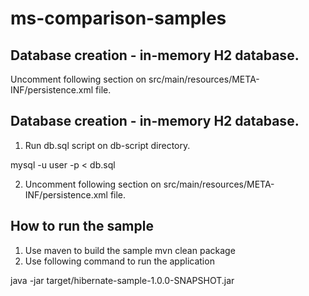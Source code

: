 # ms-comparison-samples

Database creation - in-memory H2 database. 
------------------------------------------
 Uncomment following section on src/main/resources/META-INF/persistence.xml file. 

 <properties>
            <property name="javax.persistence.jdbc.driver" value="org.h2.Driver" />
            <property name="javax.persistence.jdbc.url" value="jdbc:h2:mem:db1;DB_CLOSE_DELAY=-1;MVCC=TRUE" />
            <property name="javax.persistence.jdbc.user" value="sa" />
            <property name="javax.persistence.jdbc.password" value="" />
            <property name="hibernate.show_sql" value="true" />
            <property name="hibernate.hbm2ddl.auto" value="create" />
  </properties>



Database creation - in-memory H2 database. 
------------------------------------------
1. Run db.sql script on db-script directory. 

mysql -u user -p  < db.sql

2.  Uncomment following section on src/main/resources/META-INF/persistence.xml file. 
 
  <properties>
            <property name="javax.persistence.jdbc.driver" value="com.mysql.jdbc.Driver" />
            <property name="javax.persistence.jdbc.url" value="jdbc:mysql://localhost:3306/users" />
            <property name="javax.persistence.jdbc.user" value="user" />
            <property name="javax.persistence.jdbc.password" value="password" />
            <property name="hibernate.show_sql" value="true" />
            <property name="hibernate.connection.autocommit" value="true"/>
  </properties>
  
  
  
  
How to run the sample  
------------------------------------------
1. Use maven to build the sample 
mvn clean package 
2. Use following command to run the application 

java -jar target/hibernate-sample-1.0.0-SNAPSHOT.jar 



